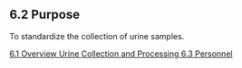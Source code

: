 ## 6.2 Purpose

To standardize the collection of urine samples.


<div class="center">
<div class="btn-group">
  <a href=":pages_path:/manuals/urine-collection-processing/6-01-overview.md" class="btn btn-default">
    <span class="glyphicon glyphicon-chevron-left"></span>
    6.1 Overview
  </a>

  <a href=":pages_path:/manuals/urine-collection-processing" class="btn btn-default">
    <span class="glyphicon glyphicon-chevron-up"></span>
    Urine Collection and Processing
  </a>

  <a href=":pages_path:/manuals/urine-collection-processing/6-03-personnel.md" class="btn btn-success">
    6.3 Personnel
    <span class="glyphicon glyphicon-chevron-right"></span>
  </a>
</div>
</div>
